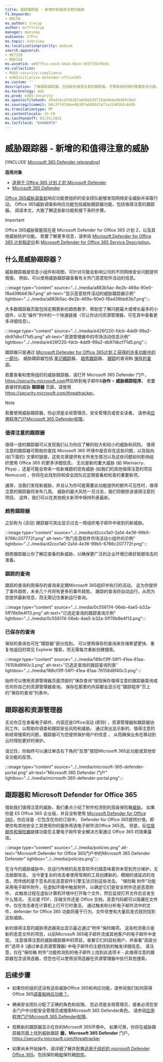 ```yaml
---
title: 威胁跟踪器 - 新增的和值得注意的威胁
f1.keywords:
- NOCSH
ms.author: tracyp
author: msfttracyp
manager: dansimp
audience: ITPro
ms.topic: overview
ms.localizationpriority: medium
search.appverid:
- MET150
- MOE150
ms.assetid: a097f5ca-eac0-44a4-bbce-365f35b79ed1
ms.collection:
- M365-security-compliance
- m365initiative-defender-office365
ms.custom: ''
description: 了解威胁跟踪器，包括新的值得注意的跟踪器，可帮助组织随时掌握安全问题。
ms.technology: mdo
ms.prod: m365-security
ms.openlocfilehash: d9adc6cd356187a8dbbb35719ab9b8e96499c8bd
ms.sourcegitcommit: b0c3ffd7ddee9b30fab85047a71a31483b5c649b
ms.translationtype: MT
ms.contentlocale: zh-CN
ms.lasthandoff: 03/25/2022
ms.locfileid: "64468978"
---
```

# <a name="threat-trackers---new-and-noteworthy"></a>威胁跟踪器 - 新增的和值得注意的威胁

[!INCLUDE [Microsoft 365 Defender rebranding](../includes/microsoft-defender-for-office.md)]

**适用对象**
- [适用于 Office 365 计划 2 的 Microsoft Defender](defender-for-office-365.md)
- [Microsoft 365 Defender](../defender/microsoft-365-defender.md)

[Office 365威胁调查和](office-365-ti.md)响应功能使组织的安全团队能够发现网络安全威胁并采取行动。 Office 365威胁调查和响应功能包括威胁跟踪器功能，包括值得注意的跟踪器。 阅读本文，大致了解这些新功能和接下来的步骤。

> [!IMPORTANT]
> Office 365威胁智能现在是 Microsoft Defender for Office 365 计划 2，以及其他威胁防护功能。 若要了解更多信息，请参阅 [Microsoft Defender for Office 365 计划和定价](https://products.office.com/exchange/advance-threat-protection)和 [Microsoft Defender for Office 365 Service Description](/office365/servicedescriptions/office-365-advanced-threat-protection-service-description)。

## <a name="what-are-threat-trackers"></a>什么是威胁跟踪器？

威胁跟踪器是信息小组件和视图，可针对可能会影响公司的不同网络安全问题提供情报。 例如，可以使用威胁跟踪器查看有关热门恶意软件活动的信息。

:::image type="content" source="../../media/a883b5ac-8e2b-469a-90e0-f8ad39bb63b7.png" alt-text="显示恶意软件活动的威胁跟踪器示例" lightbox="../../media/a883b5ac-8e2b-469a-90e0-f8ad39bb63b7.png":::

大多数跟踪器页面包括定期更新的趋势数字、帮助您了解问题最大或增长最多的小组件，以及"操作"列中的一个快速链接（可让你访问资源管理器，可在其中查看更多详细信息）。

:::image type="content" source="../../media/e426f220-fdcb-4dd9-99a2-db97dbcf71d5.png" alt-text="资源管理器中的市场活动信息示例" lightbox="../../media/e426f220-fdcb-4dd9-99a2-db97dbcf71d5.png":::

跟踪器只是通过 [Microsoft Defender for Office 365计划 2 获得的许多功能中的一部分](office-365-ti.md)。 威胁跟踪器包括 [笔记跟踪](#noteworthy-trackers)器、 [趋势跟踪](#trending-trackers)器、 [跟踪](#tracked-queries)的查询和 [保存的查询](#saved-queries)。

若要查看和使用组织的威胁跟踪器，请打开 Microsoft 365 Defender 门户，<https://security.microsoft.com>然后转到电子邮件&**协作** \> **威胁跟踪程序**。 若要直接转到威胁 **跟踪器** 页面，请使用 <https://security.microsoft.com/threattracker>。

> [!NOTE]
> 若要使用威胁跟踪器，你必须是全局管理员、安全管理员或安全读者。 请参阅[应用程序门户Microsoft 365 Defender权限](permissions-microsoft-365-security-center.md)。

### <a name="noteworthy-trackers"></a>值得注意的跟踪器

值得一提的跟踪器可以发现我们认为你应了解的较大和较小的威胁和风险。 值得注意的跟踪器可帮助你查找 Microsoft 365 环境中是否存在这些问题，以及指向 (如下面的) 文章的链接，这些文章提供有关所发生情况以及这些问题如何影响组织使用 Office 365 的更多详细信息。 无论是新的重大威胁 (如 Wannacry、Pbya) ，还是可能会带来一些新难题的现有威胁 (如我们的其他值得注意的项目 Nemucod) ，你将在此找到你和安全团队应定期查看和检查的重要新项。

通常，当我们发现新威胁，并且认为你可能需要此功能提供的额外可见性时，值得注意的跟踪器将发布几周。 威胁的最大风险一旦过去，我们将删除该值得注意的项目。 这样，我们可以在其他相关新项中保持列表最新。

### <a name="trending-trackers"></a>趋势跟踪器

之前称为 (活动) 跟踪器可突出显示过去一周组织电子邮件中收到的新威胁。

:::image type="content" source="../../media/d2ccc1a0-2a1d-4e36-99b5-6766c207772f.png" alt-text="热门恶意软件市场活动小组件的示例" lightbox="../../media/d2ccc1a0-2a1d-4e36-99b5-6766c207772f.png":::

趋势跟踪器让你了解应查看的新威胁，以确保更广泛的企业环境已做好抵御攻击的准备。

### <a name="tracked-queries"></a>跟踪的查询

跟踪的查询利用保存的查询来定期Microsoft 365组织中执行的活动。 这为你提供了事件趋势，未来几个月将有更多的事件趋势。 跟踪的查询将自动运行，从而为您提供最新信息，而无需记住重新运行查询。

:::image type="content" source="../../media/0c556174-06eb-4ae5-b32a-5ff76b9e4f13.png" alt-text="已选定查询的跟踪查询示例" lightbox="../../media/0c556174-06eb-4ae5-b32a-5ff76b9e4f13.png":::

### <a name="saved-queries"></a>已保存的查询

保存的查询也可在"跟踪器"部分找到。 可以使用保存的查询来存储希望更快、重复地返回的常见 Explorer 搜索，而无需每次重新创建搜索。

:::image type="content" source="../../media/188cf3ff-58f1-41ea-81aa-76158d8f40c3.png" alt-text="已选定查询的跟踪查询列表" lightbox="../../media/188cf3ff-58f1-41ea-81aa-76158d8f40c3.png":::

始终可以使用资源管理器页面顶部的"保存查询"按钮保存值得注意的跟踪器查询或任何你自己的资源管理器查询。 保存在那里的内容都会显示在"跟踪程序"页上的"保存的查询"列表中。

## <a name="trackers-and-explorer"></a>跟踪器和资源管理器

无论你正在查看电子邮件、内容还是Office活动 (即将) ，资源管理器和跟踪器协同工作，以帮助你调查和跟踪安全风险和威胁。 通过突出显示新的、值得注意的和经常搜索的问题，跟踪器可为您提供保护用户的信息 ， 从而确保业务在移动到云时得到更好的保护。

请记住，你始终可以通过单击右下角的"反馈"按钮Microsoft 365此功能或其他安全功能的反馈。

:::image type="content" source="../../media/microsoft-365-defender-portal.png" alt-text="Microsoft 365 Defender 门户" lightbox="../../media/microsoft-365-defender-portal.png":::

## <a name="trackers-and-microsoft-defender-for-office-365"></a>跟踪器和 Microsoft Defender for Office 365

借助我们值得注意的威胁，我们重点介绍了附件检测到的高级保险箱[威胁](safe-attachments.md)。 如果你是 E5 Office 365 企业版，并且没有使用 [Microsoft Defender for Office 365](defender-for-office-365.md)，你应该是 -它包含在你的订阅中。 Defender for Office 365提供价值，即使你有其他安全工具使用你的服务筛选电子邮件流Office 365流。 但是，反[垃圾邮件和保险箱](safe-links.md)链接功能在主要电子邮件安全解决方案通过 Office 365 时效果最佳。

:::image type="content" source="../../media/policies.png" alt-text="Microsoft Defender for Office 365门户中的Microsoft 365 Defender Defender" lightbox="../../media/policies.png":::

在当今的威胁威胁中，仅运行传统的反恶意软件扫描意味着你未受到充分保护，无法抵御攻击。 当今更复杂的攻击者使用常用的工具创建新的、模糊的或延迟的攻击，而传统的基于签名的反恶意软件引擎无法识别这些攻击。 "保险箱 附件"功能采用电子邮件附件，在虚拟环境中触发附件，以确定它们是安全附件还是恶意附件。 此触发过程在虚拟计算机环境中打开每个文件，然后监视打开文件后会发生什么情况。 无论是 PDF、压缩文件还是 Office 文档，恶意代码都可以隐藏在文件中，仅在攻击者在计算机上打开它时激活。 通过触发和分析电子邮件流中的文件，defender for Office 365 功能将基于行为、文件信誉和大量启发式规则找到这些威胁。

新的值得注意的威胁筛选器突出显示最近通过"附件"保险箱项。 这些检测表示是新的恶意文件的项目，以前Microsoft 365电子邮件流或其他客户的电子邮件中发现。 注意值得注意的威胁跟踪器中的项目，查看它们的目标用户，并查看"高级分析"选项卡 (通过单击资源管理器) 中电子邮件的主题找到的触发详细信息。 请注意，仅在"保险箱 附件"功能检测到的电子邮件上找到此选项卡 - 此值得注意的跟踪器包含该筛选器，但您也可以使用该筛选器在资源管理器中执行其他搜索。

## <a name="next-steps"></a>后续步骤

- 如果你的组织还没有这些威胁Office 365和响应功能，请参阅我们如何获得Office 365[调查和响应功能？](office-365-ti.md)。

- 确保安全团队分配了正确的角色和权限。 您必须是全局管理员，或者必须在安全门户中分配安全管理员或搜索Microsoft 365 Defender角色。 请参阅[应用程序门户Microsoft 365 Defender权限](permissions-microsoft-365-security-center.md)。

- 观察新的跟踪器显示在你的Microsoft 365环境中。 如果可用，你将在威胁跟踪器页面上找到威胁跟踪 **器，Microsoft 365 Defender** 门户。<https://security.microsoft.com/threattracker>

- 如果尚未开始操作，请详细了解并配置[适用于组织的 microsoft Defender Office 365](defender-for-office-365.md)，包括保险箱[和](safe-links.md)保险箱[附件](safe-attachments.md)。
